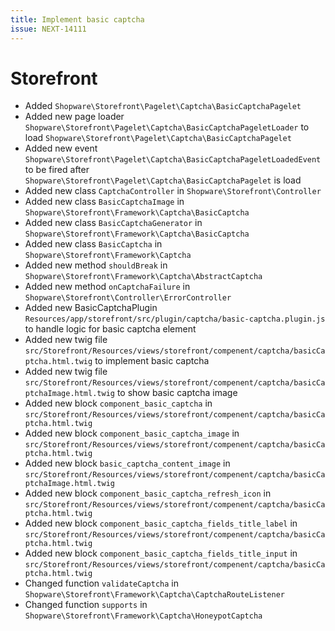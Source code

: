 ```yaml
---
title: Implement basic captcha
issue: NEXT-14111
---
```

# Storefront
* Added `Shopware\Storefront\Pagelet\Captcha\BasicCaptchaPagelet`
* Added new page loader `Shopware\Storefront\Pagelet\Captcha\BasicCaptchaPageletLoader` to load `Shopware\Storefront\Pagelet\Captcha\BasicCaptchaPagelet`
* Added new event `Shopware\Storefront\Pagelet\Captcha\BasicCaptchaPageletLoadedEvent` to be fired after `Shopware\Storefront\Pagelet\Captcha\BasicCaptchaPagelet` is load
* Added new class `CaptchaController` in `Shopware\Storefront\Controller`
* Added new class `BasicCaptchaImage` in `Shopware\Storefront\Framework\Captcha\BasicCaptcha`
* Added new class `BasicCaptchaGenerator` in `Shopware\Storefront\Framework\Captcha\BasicCaptcha`
* Added new class `BasicCaptcha` in `Shopware\Storefront\Framework\Captcha`
* Added new method `shouldBreak` in `Shopware\Storefront\Framework\Captcha\AbstractCaptcha`
* Added new method `onCaptchaFailure` in `Shopware\Storefront\Controller\ErrorController`
* Added new BasicCaptchaPlugin `Resources/app/storefront/src/plugin/captcha/basic-captcha.plugin.js` to handle logic for basic captcha element
* Added new twig file `src/Storefront/Resources/views/storefront/compenent/captcha/basicCaptcha.html.twig` to implement basic captcha
* Added new twig file `src/Storefront/Resources/views/storefront/compenent/captcha/basicCaptchaImage.html.twig` to show basic captcha image
* Added new block `component_basic_captcha` in `src/Storefront/Resources/views/storefront/compenent/captcha/basicCaptcha.html.twig`
* Added new block `component_basic_captcha_image` in `src/Storefront/Resources/views/storefront/compenent/captcha/basicCaptcha.html.twig`
* Added new block `basic_captcha_content_image` in `src/Storefront/Resources/views/storefront/compenent/captcha/basicCaptchaImage.html.twig`
* Added new block `component_basic_captcha_refresh_icon` in `src/Storefront/Resources/views/storefront/compenent/captcha/basicCaptcha.html.twig`
* Added new block `component_basic_captcha_fields_title_label` in `src/Storefront/Resources/views/storefront/compenent/captcha/basicCaptcha.html.twig`
* Added new block `component_basic_captcha_fields_title_input` in `src/Storefront/Resources/views/storefront/compenent/captcha/basicCaptcha.html.twig`
* Changed function `validateCaptcha` in `Shopware\Storefront\Framework\Captcha\CaptchaRouteListener`
* Changed function `supports` in `Shopware\Storefront\Framework\Captcha\HoneypotCaptcha`
